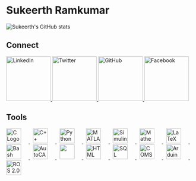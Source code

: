 # Sukeerth Ramkumar

![Sukeerth's GitHub stats](https://github-readme-stats.vercel.app/api?username=Sukeerth-v9474&show_icons=true&theme=dark)
<br>

<!--
[![Top Langs](https://github-readme-stats.vercel.app/api/top-langs/?username=Sukeerth-v9474&layout=compact)](https://github.com/yourusername)
![Your Contributions](https://img.shields.io/github/contributions/Sukeerth-v9474/year)
![GitHub followers](https://img.shields.io/github/followers/Sukeerth-v9474?label=Followers&style=social)
-->

## Connect

<a href="https://www.linkedin.com/in/sukeerth-ramkumar-013300214/" target="_blank">
  <img src="https://img.shields.io/badge/LinkedIn-0077B5?style=for-the-badge&logo=linkedin&logoColor=white" alt="LinkedIn" style="width: 120px;">
</a>

<a href="https://twitter.com/SukeerthR" target="_blank">
  <img src="https://img.shields.io/badge/Twitter-1DA1F2?style=for-the-badge&logo=twitter&logoColor=white" alt="Twitter" style="width: 120px;">
</a>

<a href="https://github.com/Sukeerth-v9474" target="_blank">
  <img src="https://img.shields.io/badge/GitHub-181717?style=for-the-badge&logo=github&logoColor=white" alt="GitHub" style="width: 120px;">
</a>

<a href="https://www.facebook.com/profile.php?id=100084777442105" target="_blank">
  <img src="https://img.shields.io/badge/Facebook-1877F2?style=for-the-badge&logo=facebook&logoColor=white" alt="Facebook" style="width: 120px;">
</a>

## Tools

<a href="https://en.wikipedia.org/wiki/C_(programming_language)" target="_blank">
  <img src="https://upload.wikimedia.org/wikipedia/commons/1/19/C_Logo.png" alt="C Logo" style="height: 40px; margin-right: 20px;">
</a>&nbsp;

<a href="https://en.wikipedia.org/wiki/C%2B%2B" target="_blank">
  <img src="https://upload.wikimedia.org/wikipedia/commons/1/18/ISO_C%2B%2B_Logo.svg" alt="C++ Logo" style="height: 40px; margin-right: 20px;">
</a>&nbsp;

<a href="https://www.python.org/" target="_blank">
  <img src="https://upload.wikimedia.org/wikipedia/commons/c/c3/Python-logo-notext.svg" alt="Python Logo" style="height: 40px; margin-right: 20px;">
</a>&nbsp;

<a href="https://www.mathworks.com/products/matlab.html" target="_blank">
  <img src="https://upload.wikimedia.org/wikipedia/commons/2/21/Matlab_Logo.png" alt="MATLAB Logo" style="height: 40px; margin-right: 20px;">
</a>&nbsp;

<a href="https://www.mathworks.com/products/simulink.html" target="_blank">
  <img src="https://upload.wikimedia.org/wikipedia/commons/3/36/Simulink_Logo_%28non-wordmark%29.png" alt="Simulink Logo" style="height: 40px; margin-right: 20px;">
</a>&nbsp;

<a href="https://www.wolfram.com/mathematica/" target="_blank">
  <img src="https://upload.wikimedia.org/wikipedia/commons/2/20/Mathematica_Logo.svg" alt="Mathematica Logo" style="height: 40px; margin-right: 20px;">
</a>&nbsp;

<a href="https://www.latex-project.org/" target="_blank">
  <img src="https://upload.wikimedia.org/wikipedia/commons/thumb/2/2a/Overleaf_Logo.svg/2048px-Overleaf_Logo.svg.png" alt="LaTeX Logo" style="height: 40px; margin-right: 20px;">
</a>&nbsp;

<a href="https://www.gnu.org/software/bash/" target="_blank">
  <img src="https://upload.wikimedia.org/wikipedia/commons/thumb/4/4b/Bash_Logo_Colored.svg/640px-Bash_Logo_Colored.svg.png" alt="Bash Logo" style="height: 40px; margin-right: 20px;">
</a>&nbsp;

<a href="https://www.autodesk.com/products/autocad/overview" target="_blank">
  <img src="https://banner2.cleanpng.com/20190429/tww/kisspng-autocad-computer-icons-autodesk-logo-adobe-illustr-5cc69fcfdf1481.8664286615565209119137.jpg" alt="AutoCAD Logo" style="height: 40px; margin-right: 20px;">
</a>&nbsp;

<a href="https://www.autodesk.com/products/fusion-360/overview" target="_blank">
  <img src="https://seeklogo.com/images/A/autodesk-fusion-360-logo-7F72A76397-seeklogo.com.png" style="height: 40px; margin-right: 20px;">
</a>&nbsp;

<a href="https://developer.mozilla.org/en-US/docs/Web/HTML" target="_blank">
  <img src="https://www.w3.org/html/logo/downloads/HTML5_Logo_512.png" alt="HTML Logo" style="height: 40px; margin-right: 20px;">
</a>&nbsp;

<a href="https://www.w3schools.com/sql/" target="_blank">
  <img src="https://db.cs.uni-tuebingen.de/teaching/ws2223/sql-is-a-programming-language/logo.svg" alt="SQL Logo" style="height: 40px; margin-right: 20px;">
</a>&nbsp;

<a href="https://www.comsol.com/" target="_blank">
  <img src="https://play-lh.googleusercontent.com/gdPzb-Oss6wI0v5P9HY5N15eb-nroNCiRnPXrtjvV2zoz4Q0Buw67e_RYkF0CsYvMx7F" alt="COMSOL Logo" style="height: 40px; margin-right: 20px;">
</a>&nbsp;

<a href="https://www.arduino.cc/" target="_blank">
  <img src="https://upload.wikimedia.org/wikipedia/commons/8/87/Arduino_Logo.svg" alt="Arduino Logo" style="height: 40px; margin-right: 20px;">
</a>&nbsp;

<a href="https://index.ros.org/doc/ros2/" target="_blank">
  <img src="https://upload.wikimedia.org/wikipedia/commons/thumb/1/15/Robot_Operating_System_logo.svg/1200px-Robot_Operating_System_logo.svg.png" alt="ROS 2.0 Logo" style="height: 40px; margin-right: 20px;">
</a>
